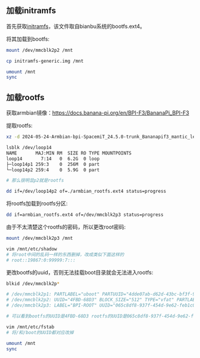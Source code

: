 ## 加载initramfs

首先获取[initramfs](./resources/initramfs-generic.img)，该文件取自bianbu系统的bootfs.ext4。

将其加载到bootfs:

```bash
mount /dev/mmcblk2p2 /mnt

cp initramfs-generic.img /mnt

umount /mnt
sync
```

## 加载rootfs

获取armbian镜像：https://docs.banana-pi.org/en/BPI-F3/BananaPi_BPI-F3

提取rootfs:

```bash
xz -d 2024-05-24-Armbian-bpi-SpacemiT_24.5.0-trunk_Bananapif3_mantic_legacy_6.1.15_gnome_desktop.img.xz

lsblk /dev/loop14
NAME       MAJ:MIN RM  SIZE RO TYPE MOUNTPOINTS
loop14       7:14   0  6.2G  0 loop 
├─loop14p1 259:3    0  256M  0 part 
└─loop14p2 259:4    0  5.9G  0 part

# 那么很明显p2就是rootfs

dd if=/dev/loop14p2 of=./armbian_rootfs.ext4 status=progress
```

将rootfs加载到rootfs分区:

```bash
dd if=armbian_rootfs.ext4 of=/dev/mmcblk2p3 status=progress
```

由于不太清楚这个rootfs的密码，所以更改root密码:

```bash
mount /dev/mmcblk2p3 /mnt

vim /mnt/etc/shadow
# 将root中间的乱码一样的东西删掉，改成类似下面这样的
# root::19867:0:99999:7:::
```

更改bootfs的uuid，否则无法挂载boot目录就会无法进入rootfs:

```bash
blkid /dev/mmcblk2p*

# /dev/mmcblk2p1: PARTLABEL="uboot" PARTUUID="4dde07ab-d62d-43bc-bf3f-9edcf3dd6b20"
# /dev/mmcblk2p2: UUID="4FBD-68D3" BLOCK_SIZE="512" TYPE="vfat" PARTLABEL="bootfs" PARTUUID="edc5c81f-6a98-46c1-96b4-5937323de874"
# /dev/mmcblk2p3: LABEL="BPI-ROOT" UUID="065c8df8-937f-454d-9e62-feb1c0efea59" BLOCK_SIZE="4096" TYPE="ext4" PARTLABEL="rootfs" PARTUUID="acbed7ee-5434-4e43-a7b4-883b1b0399c"

# 可以看到bootfs的UUID是4FBD-68D3 rootfs的UUID是065c8df8-937f-454d-9e62-feb1c0efea59

vim /mnt/etc/fstab
# 将/和/boot的UUID都对应改掉

umount /mnt
sync
```



